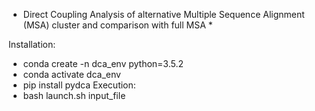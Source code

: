 * Direct Coupling Analysis of alternative Multiple Sequence Alignment (MSA) cluster and comparison with full MSA *

Installation:  
  - conda create -n dca_env python=3.5.2  
  - conda activate dca_env  
  - pip install pydca
Execution:
  - bash launch.sh input_file

  


